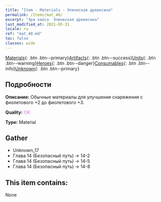 ```yaml
---
title: "Item - Materials - Эпическая древесина"
permalink: /Items/mat_48/
excerpt: "Эра хаоса  Эпическая древесина"
last_modified_at: 2021-03-31
locale: ru
ref: "mat_48.md"
toc: false
classes: wide
---
```

 [Materials](/ru/Items/){: .btn .btn--primary}[Artifacts](/ru/Items/Artifacts/){: .btn .btn--success}[Units](/ru/Items/Units/){: .btn .btn--warning}[Heroes](/ru/Items/Heroes/){: .btn .btn--danger}[Consumables](/ru/Items/Consumables/){: .btn .btn--info}[Unknown](/ru/Items/Unknown/){: .btn .btn--primary}

## Подробности
 **Описание:** Обычные материалы для улучшения снаряжения c фиолетового +2 до фиолетового +3.

 **Quality:** <span style="color: #DA70D6">OK</span>

 **Type:** Material

## Gather

*    Unknown_17 
*    Глава 14 (Безопасный путь) -> 14-2 
*    Глава 14 (Безопасный путь) -> 14-5 
*    Глава 14 (Безопасный путь) -> 14-8 

## This item contains:

  None

